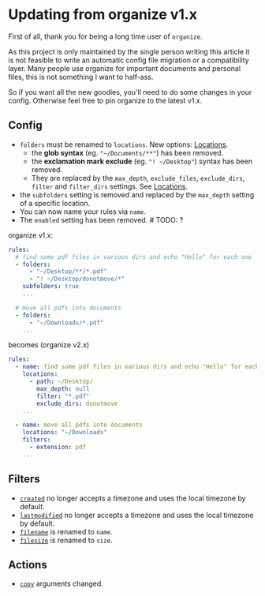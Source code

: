 # Updating from organize v1.x

First of all, thank you for being a long time user of `organize`.

As this project is only maintained by the single person writing this article it is not
feasible to write an automatic config file migration or a compatibility layer.
Many people use organize for important documents and personal files, this is not
something I want to half-ass.

So if you want all the new goodies, you'll need to do some changes in your config.
Otherwise feel free to pin organize to the latest v1.x.

## Config

- `folders` must be renamed to `locations`. New options: [Locations](02-locations.md).
  - the **glob syntax** (eg. `"~/Documents/**"`) has been removed.
  - the **exclamation mark exclude** (eg. `"! ~/Desktop"`) syntax has been removed.
  - They are replaced by the `max_depth`, `exclude_files`, `exclude_dirs`, `filter` and
    `filter_dirs` settings. See [Locations](02-locations.md).
- the `subfolders` setting is removed and replaced by the `max_depth` setting
  of a specific location.
- You can now name your rules via `name`.
- The `enabled` setting has been removed. # TODO: ?

organize v1.x:

```yaml
rules:
  # find some pdf files in various dirs and echo "Hello" for each one
  - folders:
      - "~/Desktop/**/*.pdf"
      - "! ~/Desktop/donotmove/*"
    subfolders: true
    ...

  # move all pdfs into documents
  - folders:
      - "~/Downloads/*.pdf"
    ...
```

becomes (organize v2.x)

```yaml
rules:
  - name: find some pdf files in various dirs and echo "Hello" for each one
    locations:
      - path: ~/Desktop/
        max_depth: null
        filter: "*.pdf"
        exclude_dirs: donotmove
    ...

  - name: move all pdfs into documents
    locations: "~/Downloads"
    filters:
      - extension: pdf
    ...
```

## Filters

- [`created`](03-filters.md#created) no longer accepts a timezone and uses the local timezone by default.
- [`lastmodified`](03-filters.md#lastmodified) no longer accepts a timezone and uses the local timezone by default.
- [`filename`](03-filters.md#name) is renamed to `name`.
- [`filesize`](03-filters.md#size) is renamed to `size`.

## Actions

- [`copy`](04-actions.md#copy) arguments changed.
